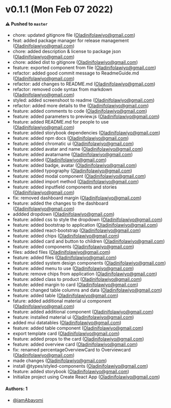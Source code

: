 # v0.1.1 (Mon Feb 07 2022)

#### ⚠️ Pushed to `master`

- chore: updated gitignore file (Oladinifolawiyo@gmail.com)
- feat: added package manager for release management (Oladinifolawiyo@gmail.com)
- chore: added description & license to package json (Oladinifolawiyo@gmail.com)
- chore: added dist to gitignore (Oladinifolawiyo@gmail.com)
- feature: exported component from file (Oladinifolawiyo@gmail.com)
- refactor: added good commit message to ReadmeGuide.md (Oladinifolawiyo@gmail.com)
- refactor: add changes to README.md (Oladinifolawiyo@gmail.com)
- refactor: removed code syntax from markdown (Oladinifolawiyo@gmail.com)
- styled: added screenshoot to readme (Oladinifolawiyo@gmail.com)
- refactor: added more details to the (Oladinifolawiyo@gmail.com)
- feature: added comments to code (Oladinifolawiyo@gmail.com)
- feature: added parameters to preview.js (Oladinifolawiyo@gmail.com)
- feature: added README.md for people to use (Oladinifolawiyo@gmail.com)
- feature: added storybook dependencies (Oladinifolawiyo@gmail.com)
- feature: added npm docs (Oladinifolawiyo@gmail.com)
- feature: added chromatic ui (Oladinifolawiyo@gmail.com)
- feature: added avatar and name (Oladinifolawiyo@gmail.com)
- feature: added avatarname (Oladinifolawiyo@gmail.com)
- feature: added (Oladinifolawiyo@gmail.com)
- feature: added badge, avatar (Oladinifolawiyo@gmail.com)
- feature: added typography (Oladinifolawiyo@gmail.com)
- feature: added modal component (Oladinifolawiyo@gmail.com)
- feature: added import method (Oladinifolawiyo@gmail.com)
- feature: added inputfield components and stories (Oladinifolawiyo@gmail.com)
- fix: removed dashboard margin (Oladinifolawiyo@gmail.com)
- feature: added the changes to the dashboard (Oladinifolawiyo@gmail.com)
- addded dropdown (Oladinifolawiyo@gmail.com)
- feature: added css to style the dropdown (Oladinifolawiyo@gmail.com)
- feature: added bootstrap to application (Oladinifolawiyo@gmail.com)
- feature: added react-bootstrap (Oladinifolawiyo@gmail.com)
- feature: added chips (Oladinifolawiyo@gmail.com)
- feature: added card and button to children (Oladinifolawiyo@gmail.com)
- feature: added components (Oladinifolawiyo@gmail.com)
- files: added files (Oladinifolawiyo@gmail.com)
- feature: added files (Oladinifolawiyo@gmail.com)
- feature: added system design components (Oladinifolawiyo@gmail.com)
- feature: added menu to use (Oladinifolawiyo@gmail.com)
- feature: remove chips from application (Oladinifolawiyo@gmail.com)
- feature: added class to product (Oladinifolawiyo@gmail.com)
- featute: added margin to card (Oladinifolawiyo@gmail.com)
- feature: changed table columns and data (Oladinifolawiyo@gmail.com)
- feature: added table (Oladinifolawiyo@gmail.com)
- fature: added additional material ui component (Oladinifolawiyo@gmail.com)
- feature: added additional component (Oladinifolawiyo@gmail.com)
- feature: installed material ui (Oladinifolawiyo@gmail.com)
- added mui datatables (Oladinifolawiyo@gmail.com)
- feature: added table component (Oladinifolawiyo@gmail.com)
- export template card (Oladinifolawiyo@gmail.com)
- feature: added props to the card (Oladinifolawiyo@gmail.com)
- feature: added overview card (Oladinifolawiyo@gmail.com)
- fix: renamed percentageOverviewCard to Overviewcard (Oladinifolawiyo@gmail.com)
- made changes (Oladinifolawiyo@gmail.com)
- install @types/styled-components (Oladinifolawiyo@gmail.com)
- feature: added storybook (Oladinifolawiyo@gmail.com)
- Initialize project using Create React App (Oladinifolawiyo@gmail.com)

#### Authors: 1

- [@iamAbayomi](https://github.com/iamAbayomi)

